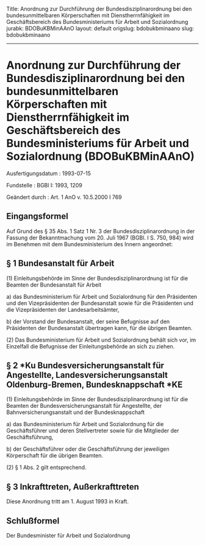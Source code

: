 Title: Anordnung zur Durchführung der Bundesdisziplinarordnung bei den bundesunmittelbaren
  Körperschaften mit Dienstherrnfähigkeit im Geschäftsbereich des Bundesministeriums
  für Arbeit und Sozialordnung
jurabk: BDOBuKBMinAAnO
layout: default
origslug: bdobukbminaano
slug: bdobukbminaano

---

# Anordnung zur Durchführung der Bundesdisziplinarordnung bei den bundesunmittelbaren Körperschaften mit Dienstherrnfähigkeit im Geschäftsbereich des Bundesministeriums für Arbeit und Sozialordnung (BDOBuKBMinAAnO)

Ausfertigungsdatum
:   1993-07-15

Fundstelle
:   BGBl I: 1993, 1209

Geändert durch
:   Art. 1 AnO v. 10.5.2000 I 769


## Eingangsformel

Auf Grund des § 35 Abs. 1 Satz 1 Nr. 3 der Bundesdisziplinarordnung in
der Fassung der Bekanntmachung vom 20. Juli 1967 (BGBl. I S. 750, 984)
wird im Benehmen mit dem Bundesministerium des Innern angeordnet:


## § 1 Bundesanstalt für Arbeit

(1) Einleitungsbehörde im Sinne der Bundesdisziplinarordnung ist für
die Beamten der Bundesanstalt für Arbeit

a)  das Bundesministerium für Arbeit und Sozialordnung für den Präsidenten
    und den Vizepräsidenten der Bundesanstalt sowie für die Präsidenten
    und die Vizepräsidenten der Landesarbeitsämter,


b)  der Vorstand der Bundesanstalt, der seine Befugnisse auf den
    Präsidenten der Bundesanstalt übertragen kann, für die übrigen
    Beamten.




(2) Das Bundesministerium für Arbeit und Sozialordnung behält sich
vor, im Einzelfall die Befugnisse der Einleitungsbehörde an sich zu
ziehen.


## § 2 *Ku Bundesversicherungsanstalt für Angestellte, Landesversicherungsanstalt Oldenburg-Bremen, Bundesknappschaft *KE

(1) Einleitungsbehörde im Sinne der Bundesdisziplinarordnung ist für
die Beamten der Bundesversicherungsanstalt für Angestellte, der
Bahnversicherungsanstalt und der Bundesknappschaft

a)  das Bundesministerium für Arbeit und Sozialordnung für die
    Geschäftsführer und deren Stellvertreter sowie für die Mitglieder der
    Geschäftsführung,


b)  der Geschäftsführer oder die Geschäftsführung der jeweiligen
    Körperschaft für die übrigen Beamten.




(2) § 1 Abs. 2 gilt entsprechend.


## § 3 Inkrafttreten, Außerkrafttreten

Diese Anordnung tritt am 1. August 1993 in Kraft.


## Schlußformel

Der Bundesminister für Arbeit und Sozialordnung


